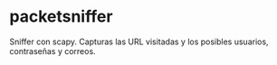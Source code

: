 # packetsniffer
Sniffer con scapy. Capturas las URL visitadas y los posibles usuarios, contraseñas y correos.

